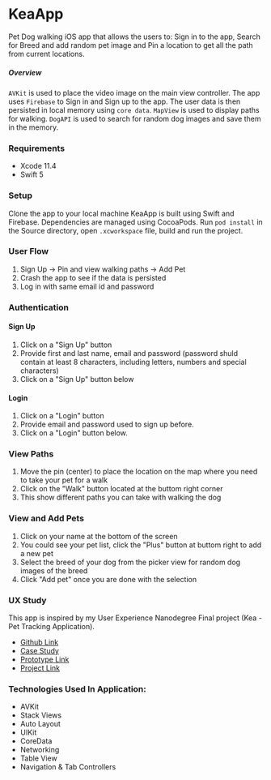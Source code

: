 # KeaApp
Pet Dog walking iOS app that allows the users to: Sign in to the app, Search for Breed and add random pet image and Pin a location to get all the path from current locations.

##### Overview
`AVKit` is used to place the video image on the main view controller. The app uses `Firebase` to Sign in and Sign up to the app. The user data is then persisted in local memory using `core data`. `MapView` is used to display paths for walking. `DogAPI` is used to search for random dog images and save them in the memory. 

### Requirements
- Xcode 11.4
- Swift 5

### Setup
Clone the app to your local machine
KeaApp is built using Swift and Firebase. Dependencies are managed using CocoaPods.
Run `pod install` in the Source directory, open `.xcworkspace` file, build and run the project.

### User Flow
1. Sign Up -> Pin and view walking paths -> Add Pet 
2. Crash the app to see if the data is persisted
2. Log in with same email id and password

### Authentication
#### Sign Up
1. Click on a "Sign Up" button
2. Provide first and last name, email and password (password shuld contain at least 8 characters, including letters, numbers and special characters)
3. Click on a "Sign Up" button below

#### Login
1. Click on a "Login" button
2. Provide email and password used to sign up before.
3. Click on a "Login" button below.

### View Paths
1. Move the pin (center) to place the location on the map where you need to take your pet for a walk
2. Click on the "Walk" button located at the buttom right corner
3. This show different paths you can take with walking the dog

### View and Add Pets
1. Click on your name at the bottom of the screen
2. You could see your pet list, click the "Plus" button at buttom right to add a new pet
3. Select the breed of your dog from the picker view for random dog images of the breed
4. Click "Add pet" once you are done with the selection

### UX Study
This app is inspired by my User Experience Nanodegree Final project (Kea - Pet Tracking Application). 

- [Github Link](https://github.com/anmolraibhandare/Kea)
- [Case Study](https://github.com/anmolraibhandare/Kea/blob/master/Kea%20-%20Case%20Study.pdf)
- [Prototype Link](https://www.figma.com/proto/fn7K4NfOouOafKMWGQig96/Kea?node-id=291%3A755&scaling=scale-down)
- [Project Link](https://www.figma.com/file/fn7K4NfOouOafKMWGQig96/Kea?node-id=291%3A0)

### Technologies Used In Application:
- AVKit
- Stack Views
- Auto Layout
- UIKit
- CoreData
- Networking
- Table View
- Navigation & Tab Controllers





